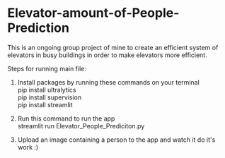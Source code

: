 # Elevator-amount-of-People-Prediction
This is an ongoing group project of mine to create an efficient system of elevators in busy buildings in order to make elevators more efficient.

Steps for running main file:
1. Install packages by running these commands on your terminal\
   pip install ultralytics\
   pip install supervision\
   pip install streamlit

2. Run this command to run the app\
   streamlit run Elevator_People_Prediciton.py
   
3. Upload an image containing a person to the app and watch it do it's work :)
